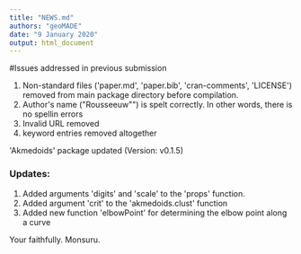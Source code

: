 ```yaml
---
title: "NEWS.md"
authors: "geoMADE"
date: "9 January 2020"
output: html_document
---
```


#Issues addressed in previous submission
1. Non-standard files ('paper.md', 'paper.bib', 'cran-comments', 'LICENSE') removed from main package directory before compilation.
2. Author's name ("Rousseeuw"") is spelt correctly. In other words, there is no spellin errors
3. Invalid URL removed 
4. keyword entries removed altogether 


'Akmedoids' package updated (Version: v0.1.5)
### Updates:

1. Added arguments 'digits' and 'scale' to the 'props' function. 
2. Added argument 'crit' to the 'akmedoids.clust' function
3. Added new function 'elbowPoint' for determining the elbow point along a curve

Your faithfully.
Monsuru.
